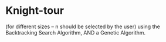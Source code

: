 # Knight-tour
(for different sizes – n should be selected by the user) using the Backtracking Search Algorithm, AND a Genetic Algorithm.
